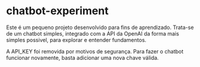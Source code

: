 # chatbot-experiment
Este é um pequeno projeto desenvolvido para fins de aprendizado. Trata-se de um chatbot simples, integrado com a API da OpenAI da forma mais simples possivel, para explorar e entender fundamentos.

A API_KEY foi removida por motivos de segurança. Para fazer o chatbot funcionar novamente, basta adicionar uma nova chave válida.
